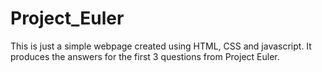 # Project_Euler
This is just a simple webpage  created using HTML, CSS and javascript. It produces the answers for the first 3 questions from Project Euler. 
